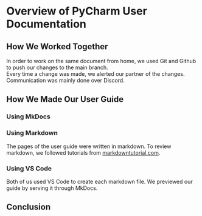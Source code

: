 # Overview of PyCharm User Documentation

## How We Worked Together

 In order to work on the same document from home, we used Git and Github to push our changes to the main branch.  
 Every time a change was made, we alerted our partner of the changes. Communication was mainly done over Discord.
 
## How We Made Our User Guide

### Using MkDocs

### Using Markdown

 The pages of the user guide were written in markdown. To review markdown, we followed tutorials from [markdowntutorial.com](www.markdowntutorial.com).

### Using VS Code

 Both of us used VS Code to create each markdown file. We previewed our guide by serving it through MkDocs.



## Conclusion
